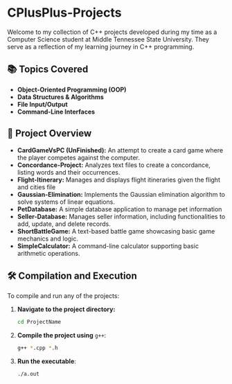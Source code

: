 # CPlusPlus-Projects
Welcome to my collection of C++ projects developed during my time as a Computer Science student at Middle Tennessee State University.
They serve as a reflection of my learning journey in C++ programming.

## 📚 Topics Covered

- **Object-Oriented Programming (OOP)**
- **Data Structures & Algorithms**
- **File Input/Output**
- **Command-Line Interfaces**

## 📁 Project Overview

- **CardGameVsPC (UnFinished):** An attempt to create a card game where the player competes against the computer.
- **Concordance-Project:** Analyzes text files to create a concordance, listing words and their occurrences.
- **Flight-Itinerary:** Manages and displays flight itineraries given the flight and cities file
- **Gaussian-Elimination:** Implements the Gaussian elimination algorithm to solve systems of linear equations.
- **PetDatabase:** A simple database application to manage pet information
- **Seller-Database:** Manages seller information, including functionalities to add, update, and delete records.
- **ShortBattleGame:** A text-based battle game showcasing basic game mechanics and logic.
- **SimpleCalculator:** A command-line calculator supporting basic arithmetic operations.

## 🛠️ Compilation and Execution

To compile and run any of the projects:

1. **Navigate to the project directory:**

   ```bash
   cd ProjectName
   ```
   
2. **Compile the project using** `g++`:
   ```bash
   g++ *.cpp *.h
   ```
   
3. **Run the executable**:
   ```bash
   ./a.out
   ```
